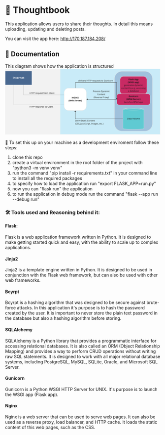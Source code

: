 # 📖 Thoughtbook 

This application allows users to share their thoughts.
In detail this means uploading, updating and deleting posts.

You can visit the app here:
http://170.187.184.208/


## 📝 Documentation 

This diagram shows how the application is structured
![](flaskblog/static/images/diagram.png)


👣 To set this up on your machine as a development enviroment follow these steps: 

1. clone this repo
2. create a virtual environment in the root folder of the project with "python3 -m venv venv"
3. run the command "pip install -r requirements.txt" in your command line to install all the required packages
4. to specify how to load the application run "export FLASK_APP=run.py" 
5. now you can "flask run" the application
6. to run the application in debug mode run the command "flask --app run --debug run"


### 🛠 Tools used and Reasoning behind it:

#### Flask:
Flask is a web application framework written in Python. It is designed to make getting started quick and easy, with the ability to scale up to complex applications. 

#### Jinja2
Jinja2 is a template engine written in Python. It is designed to be used in conjunction with the Flask web framework, but can also be used with other web frameworks. 

#### Bcyrpt
Bcyrpt is a hashing algorithm that was designed to be secure against brute-force attacks. In this application it's purpose is to hash the password created by the user. It is important to never store the plain text password in the database but also a hashing algorithm before storing.

#### SQLAlchemy
SQLAlchemy is a Python library that provides a programmatic interface for accessing relational databases. It is also called an ORM (Object Relationship Mapping) and provides a way to perform CRUD operations without writing raw SQL statements.
It is designed to work with all major relational database systems, including PostgreSQL, MySQL, SQLite, Oracle, and Microsoft SQL Server.

#### Gunicorn
Gunicorn is a Python WSGI HTTP Server for UNIX. It's purpose is to launch the WSGI app (Flask app).

#### Nginx
Nginx is a web server that can be used to serve web pages. It can also be used as a reverse proxy, load balancer, and HTTP cache. It loads the static content of this web pages, such as the CSS.

